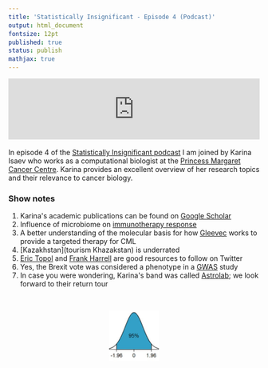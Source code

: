 ```yaml
---
title: 'Statistically Insignificant - Episode 4 (Podcast)'
output: html_document
fontsize: 12pt
published: true
status: publish
mathjax: true
---
```


<p align="center">
<iframe title="A Deep Dive in Computational Genetics" src="https://www.podbean.com/media/player/ncq6w-884921e-dir?from=share&skin=1&share=1&fonts=Helvetica&download=1&version=1&skin=1&btn-skin=107" style="border: none;" scrolling="no" data-name="pb-iframe-player" width="100%" height="122"></iframe>
</p>

In episode 4 of the [Statistically Insignificant podcast](https://statisticallyinsignificant.sounder.fm/show/statistically-insignificant) I am joined by Karina Isaev who works as a computational biologist at the [Princess Margaret Cancer Centre](http://kridel-lab.ca/Team/). Karina provides an excellent overview of her research topics and their relevance to cancer biology.

### Show notes

1. Karina's academic publications can be found on [Google Scholar](https://scholar.google.ca/citations?user=q5Hzub8AAAAJ&hl=en&oi=sra)
2. Influence of microbiome on [immunotherapy response](https://science.sciencemag.org/content/359/6371/91?refcode=Futurism20)
3. A better understanding of the molecular basis for how [Gleevec](https://www.nature.com/scitable/topicpage/gleevec-the-breakthrough-in-cancer-treatment-565/) works to provide a targeted therapy for CML
4. [Kazakhstan](tourism Khazakstan) is underrated
5. [Eric Topol](https://twitter.com/EricTopol) and [Frank Harrell](https://twitter.com/f2harrell) are good resources to follow on Twitter
6. Yes, the Brexit vote was considered a phenotype in a [GWAS](https://www.biorxiv.org/content/10.1101/457515v1) study
7. In case you were wondering, Karina's band was called [Astrolab](https://astrolabband.bandcamp.com/); we look forward to their return tour

<br>
<p align="center"><img src="/figures/bellcurve.jpg" width="20%"></p>
